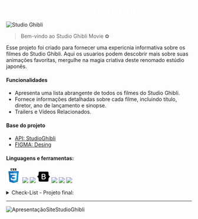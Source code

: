 <div align="center"> <svg width="195" height="28" viewBox="0 0 195 28" fill="none" xmlns="http://www.w3.org/2000/svg">
<path d="M7.82 24.552C9.332 24.552 10.496 24.228 11.312 23.58C12.128 22.908 12.536 21.936 12.536 20.664C12.536 19.608 12.248 18.72 11.672 18C11.12 17.28 10.208 16.728 8.936 16.344L6.02 15.48C4.196 14.928 2.852 14.1 1.988 12.996C1.124 11.868 0.692 10.488 0.692 8.856C0.692 7.608 0.932 6.48 1.412 5.472C1.916 4.464 2.708 3.66 3.788 3.06C4.892 2.46 6.332 2.16 8.108 2.16C9.188 2.16 10.304 2.292 11.456 2.556C12.608 2.796 13.772 3.192 14.948 3.744L13.94 6.444C12.788 5.94 11.744 5.58 10.808 5.364C9.896 5.124 9.02 5.004 8.18 5.004C6.812 5.004 5.744 5.292 4.976 5.868C4.232 6.42 3.86 7.344 3.86 8.64C3.86 9.576 4.112 10.368 4.616 11.016C5.12 11.64 6.02 12.156 7.316 12.564L10.232 13.428C13.88 14.508 15.704 16.836 15.704 20.412C15.704 22.476 15.08 24.156 13.832 25.452C12.584 26.724 10.58 27.36 7.82 27.36C6.692 27.36 5.492 27.228 4.22 26.964C2.972 26.676 1.676 26.232 0.332 25.632L1.304 22.968C2.576 23.544 3.716 23.952 4.724 24.192C5.756 24.432 6.788 24.552 7.82 24.552ZM30.1709 26.352C28.8269 27.024 27.3989 27.36 25.8869 27.36C24.5909 27.36 23.5709 27.096 22.8269 26.568C22.1069 26.04 21.5909 25.332 21.2789 24.444C20.9909 23.556 20.8469 22.572 20.8469 21.492V11.772H17.7509V9.18H20.8469V4.212H23.7989V9.18H29.6309V11.772H23.7989V21.384C23.7989 22.632 24.0029 23.496 24.4109 23.976C24.8429 24.432 25.5029 24.66 26.3909 24.66C26.8229 24.66 27.2669 24.612 27.7229 24.516C28.2029 24.396 28.7189 24.204 29.2709 23.94L30.1709 26.352ZM45.0347 27V24.48C43.7867 25.56 42.6707 26.316 41.6867 26.748C40.7027 27.156 39.7187 27.36 38.7347 27.36C37.1507 27.36 35.9387 26.844 35.0987 25.812C34.2587 24.756 33.8387 23.28 33.8387 21.384V9.18H36.7907V20.952C36.7907 22.2 37.0067 23.124 37.4387 23.724C37.8947 24.3 38.5667 24.588 39.4547 24.588C40.1267 24.588 40.8827 24.42 41.7227 24.084C42.5627 23.748 43.6067 23.076 44.8547 22.068V9.18H47.8067V27H45.0347ZM65.0001 27V24.516C63.8961 25.572 62.8881 26.316 61.9761 26.748C61.0881 27.156 60.1641 27.36 59.2041 27.36C57.3081 27.36 55.8441 26.64 54.8121 25.2C53.8041 23.76 53.3001 21.744 53.3001 19.152V17.064C53.3001 14.544 53.9241 12.54 55.1721 11.052C56.4441 9.564 58.2801 8.82 60.6801 8.82C61.3761 8.82 62.0721 8.892 62.7681 9.036C63.4641 9.18 64.1601 9.384 64.8561 9.648V0.36H67.8081V27H65.0001ZM56.3601 19.152C56.3601 21.024 56.6481 22.404 57.2241 23.292C57.8241 24.156 58.7121 24.588 59.8881 24.588C60.5841 24.588 61.3041 24.42 62.0481 24.084C62.7921 23.724 63.7281 22.992 64.8561 21.888V12.384C64.1601 12.072 63.4881 11.856 62.8401 11.736C62.1921 11.592 61.5561 11.52 60.9321 11.52C59.3001 11.52 58.1241 12.012 57.4041 12.996C56.7081 13.98 56.3601 15.336 56.3601 17.064V19.152ZM77.3 4.824H73.988V1.512H77.3V4.824ZM77.12 27H74.168V9.18H77.12V27ZM97.5964 16.992V19.152C97.5964 21.696 96.9364 23.7 95.6164 25.164C94.3204 26.628 92.4604 27.36 90.0364 27.36C87.6364 27.36 85.7764 26.628 84.4564 25.164C83.1364 23.7 82.4764 21.696 82.4764 19.152V16.992C82.4764 14.496 83.1244 12.516 84.4204 11.052C85.7404 9.564 87.6124 8.82 90.0364 8.82C92.4604 8.82 94.3204 9.564 95.6164 11.052C96.9364 12.516 97.5964 14.496 97.5964 16.992ZM94.5364 16.992C94.5364 15.288 94.1524 13.956 93.3844 12.996C92.6164 12.012 91.5004 11.52 90.0364 11.52C88.5964 11.52 87.4804 12.012 86.6884 12.996C85.9204 13.956 85.5364 15.288 85.5364 16.992V19.152C85.5364 20.928 85.9204 22.296 86.6884 23.256C87.4804 24.216 88.5964 24.696 90.0364 24.696C91.5004 24.696 92.6164 24.216 93.3844 23.256C94.1524 22.296 94.5364 20.928 94.5364 19.152V16.992ZM126.929 25.308C126.233 25.764 125.237 26.22 123.941 26.676C122.669 27.132 121.133 27.36 119.333 27.36C117.389 27.36 115.745 26.952 114.401 26.136C113.081 25.296 112.073 24.132 111.377 22.644C110.705 21.132 110.369 19.392 110.369 17.424V12.06C110.369 8.988 111.137 6.576 112.673 4.824C114.233 3.048 116.489 2.16 119.441 2.16C120.521 2.16 121.649 2.28 122.825 2.52C124.025 2.76 125.213 3.156 126.389 3.708L125.381 6.408C123.221 5.52 121.253 5.076 119.477 5.076C117.509 5.076 116.033 5.676 115.049 6.876C114.089 8.052 113.609 9.78 113.609 12.06V17.424C113.609 19.584 114.101 21.3 115.085 22.572C116.069 23.844 117.557 24.48 119.549 24.48C120.317 24.48 121.097 24.396 121.889 24.228C122.705 24.06 123.425 23.832 124.049 23.544V16.956H119.477V14.184H126.929V25.308ZM141.095 11.592C140.423 11.592 139.631 11.76 138.719 12.096C137.831 12.432 136.751 13.116 135.479 14.148V27H132.527V0.36H135.479V11.556C136.727 10.5 137.855 9.78 138.863 9.396C139.871 9.012 140.855 8.82 141.815 8.82C143.471 8.82 144.731 9.348 145.595 10.404C146.483 11.436 146.927 12.912 146.927 14.832V27H143.975V15.264C143.975 12.816 143.015 11.592 141.095 11.592ZM156.226 4.824H152.914V1.512H156.226V4.824ZM156.046 27H153.094V9.18H156.046V27ZM176.81 19.152C176.81 21.648 176.186 23.64 174.938 25.128C173.69 26.616 171.854 27.36 169.43 27.36C167.03 27.36 164.654 26.724 162.302 25.452V0.36H165.254V11.592C166.334 10.584 167.318 9.876 168.206 9.468C169.118 9.036 170.042 8.82 170.978 8.82C172.85 8.82 174.29 9.54 175.298 10.98C176.306 12.42 176.81 14.448 176.81 17.064V19.152ZM170.258 11.592C169.586 11.592 168.866 11.772 168.098 12.132C167.354 12.492 166.406 13.236 165.254 14.364V23.796C166.67 24.396 168.002 24.696 169.25 24.696C170.858 24.696 172.01 24.204 172.706 23.22C173.402 22.212 173.75 20.856 173.75 19.152V17.064C173.75 15.192 173.462 13.812 172.886 12.924C172.31 12.036 171.434 11.592 170.258 11.592ZM182.237 22.68V0.36H185.189V22.536C185.189 23.184 185.285 23.676 185.477 24.012C185.693 24.324 186.113 24.48 186.737 24.48H187.313V27.18H186.485C184.901 27.18 183.797 26.76 183.173 25.92C182.549 25.08 182.237 24 182.237 22.68ZM194.898 4.824H191.586V1.512H194.898V4.824ZM194.718 27H191.766V9.18H194.718V27Z" fill="white"/>
</svg> </div>

![Studio Ghibli](https://github.com/Paivaas/StudioGhibli/assets/123731976/981d9012-1b48-47b2-abda-d19359f49973)
> Bem-vindo ao Studio Ghibli Movie ✿


Esse projeto foi criado para fornecer uma expericnia informativa sobre os filmes do Studio Ghibli. Aqui os usuarios podem descobrir mais sobre suas animações favoritas, mergulhe na magia criativa deste renomado estúdio japonês.


#### Funcionalidades 
- Apresenta uma lista abrangente de todos os filmes do Studio Ghibli.
- Fornece informações detalhadas sobre cada filme, incluindo título, diretor, ano de lançamento e sinopse.
- Trailers e Vídeos Relacionados.

#### Base do projeto 
- [API: StudioGhibli](https://ghibliapi.vercel.app/)
- [FIGMA: Desing](https://www.figma.com/file/Wit1TMZuRWQVbYGNrZJ4tp/Page-Studio-Ghibli?type=design&node-id=0-1&mode=design&t=aiSyrRLgLVOVH6vs-0)
  

#### Linguagens e ferramentas: 

<code><img height="40" src="https://raw.githubusercontent.com/devicons/devicon/master/icons/css3/css3-original-wordmark.svg"></code>
<code><img height="33" src="https://cdn-icons-png.flaticon.com/512/732/732212.png"></code>
<code><img height="33" src="https://logospng.org/download/javascript/logo-javascript-icon-256.png"></code>
<code><img height="35" src="https://raw.githubusercontent.com/devicons/devicon/master/icons/bootstrap/bootstrap-plain.svg"></code>
<code><img height="33" src="https://upload.wikimedia.org/wikipedia/commons/thumb/3/33/Figma-logo.svg/1667px-Figma-logo.svg.png"></code>
<code><img height="33" src="https://uxwing.com/wp-content/themes/uxwing/download/brands-and-social-media/canva-icon.png"></code>
<code><img height="35" src="https://cdn.icon-icons.com/icons2/2107/PNG/512/file_type_vscode_icon_130084.png"></code>

<details><summary>Check-List - Projeto final:</summary> 
  <ul> 
    <li>[x] Page 1 - Landing Page.</li>
    <li>[x] Page 2 - Movies..</li>
    <li>[ ] Page 2 - Carrossel </li>
    <li>[ ] Page 3 - Characters.</li>
    <li>[ ] API.</li>
    <li>[ ] Responsividade.</li>
    <li>[ ] Documentação README.md.</li>
    <li> [x] Git Pages  </li>
  </ul>
</details>

<!--
```shell
git clone 
```
-->
------------------
![ApresentaçãoSiteStudioGhibli](https://github.com/Paivaas/StudioGhibli/assets/123731976/bc9c63e7-3a6a-46ef-802c-e9f5ea21cd89)
